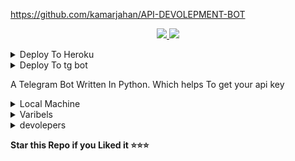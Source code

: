 https://github.com/kamarjahan/API-DEVOLEPMENT-BOT





  </a>
</p>
<p align="center">
  <a href="https://github.com/kamarjahan/API-DEVOLEPMENT-BOT">
    <img src="https://img.shields.io/github/stars/MoTechYT/MT-TelegraPh?style=social">

  </a>
  
  <a href="https://github.com/kamarjahan/API-DEVOLEPMENT-BOT">
    <img src="https://img.shields.io/github/forks/MoTechYT/MT-TelegraPh?label=Fork&style=social">

  </a>  
</p>

<details><summary>Deploy To Heroku</summary>
<p>
<br>
<a href="https://heroku.com/deploy?template=https://github.com/kamarjahan/API-DEVOLEPMENT-BOT">
  <img src="https://www.herokucdn.com/deploy/button.svg" alt="Deploy">
</a>
</p>
</details>




<details><summary>Deploy To tg bot</summary>
<p>
<br>
<a href="heroku.com/deploy">
  <img src="https://www.herokucdn.com/deploy/button.svg" alt="Deploy">
</a>
</p>
</details>


A Telegram Bot Written In Python. Which helps To get your api key   

<details><summary>Local Machine</summary>
<p>
<br>
Clone the repository

Install requirements: pip3 install -r requirements.txt

edit the sample_config.py wih your configs

python3 bot.py

Now send /start to you bot to see if it is running!
</a>
</p>
</details>

<details><summary>Varibels</summary>
<p>
<br>
``TG_BOT_TOKEN : YOUR BOT TOKEN. GET IT FROM @BOTFATHER``

``START_MESSAGE : YOUR TELEGRAM APP ID or my.telegram.in``

``BOT_USER_NAME : YOUR TELEGRAM API HASH or my.telegram.in````
</a>
</p>
</details>

<details><summary>devolepers</summary>
<p>
<br>
# Thanks To

Thanks To [devourdevils](https://github.com/devourdevils) 

</a>
</p>
</details>

**Star this Repo if you Liked it ⭐⭐⭐**
